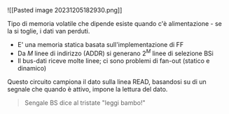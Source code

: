 ![[Pasted image 20231205182930.png]]

Tipo di memoria volatile che dipende esiste quando c'è alimentazione - se la si toglie, i dati van perduti.

- E' una memoria statica basata sull'implementazione di FF
- Da $M$ linee di indirizzo (ADDR) si generano $2^M$ linee di selezione BSi
- Il bus-dati riceve molte linee; ci sono problemi di fan-out (statico e dinamico)

Questo circuito campiona il dato sulla linea READ, basandosi su di un segnale che quando è attivo, impone la lettura del dato.
>Sengale BS dice al tristate "leggi bambo!"

